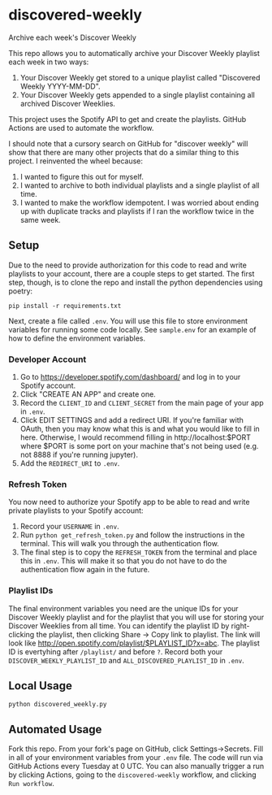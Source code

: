 
# discovered-weekly

Archive each week's Discover Weekly

This repo allows you to automatically archive your Discover Weekly playlist each week in two ways:

1. Your Discover Weekly get stored to a unique playlist called "Discovered Weekly YYYY-MM-DD".
1. Your Discover Weekly gets appended to a single playlist containing all archived Discover Weeklies.

This project uses the Spotify API to get and create the playlists. GitHub Actions are used to automate the workflow.

I should note that a cursory search on GitHub for "discover weekly" will show that there are many other projects that do a similar thing to this project. I reinvented the wheel because:

1. I wanted to figure this out for myself.
1. I wanted to archive to both individual playlists and a single playlist of all time.
1. I wanted to make the workflow idempotent. I was worried about ending up with duplicate tracks and playlists if I ran the workflow twice in the same week.


## Setup

Due to the need to provide authorization for this code to read and write playlists to your account, there are a couple steps to get started. The first step, though, is to clone the repo and install the python dependencies using poetry:

```commandline
pip install -r requirements.txt
```

Next, create a file called `.env`. You will use this file to store environment variables for running some code locally. See `sample.env` for an example of how to define the environment variables.

### Developer Account

1. Go to https://developer.spotify.com/dashboard/ and log in to your Spotify account.
1. Click "CREATE AN APP" and create one.
1. Record the `CLIENT_ID` and `CLIENT_SECRET` from the main page of your app in `.env`.
1. Click EDIT SETTINGS and add a redirect URI. If you're familiar with OAuth, then you may know what this is and what you would like to fill in here. Otherwise, I would recommend filling in http://localhost:$PORT where $PORT is some port on your machine that's not being used (e.g. not 8888 if you're running jupyter).
1. Add the `REDIRECT_URI` to `.env`.

### Refresh Token

You now need to authorize your Spotify app to be able to read and write private playlists to your Spotify account:

1. Record your `USERNAME` in `.env`.
1. Run `python get_refresh_token.py` and follow the instructions in the terminal. This will walk you through the authentication flow.
1. The final step is to copy the `REFRESH_TOKEN` from the terminal and place this in `.env`. This will make it so that you do not have to do the authentication flow again in the future.

### Playlist IDs

The final environment variables you need are the unique IDs for your Discover Weekly playlist and for the playlist that you will use for storing your Discover Weeklies from all time. You can identify the playlist ID by right-clicking the playlist, then clicking Share -> Copy link to playlist. The link will look like http://open.spotify.com/playlist/$PLAYLIST_ID?x=abc. The playlist ID is evertyhing after `/playlist/` and before `?`. Record both your `DISCOVER_WEEKLY_PLAYLIST_ID` and `ALL_DISCOVERED_PLAYLIST_ID` in `.env`.

## Local Usage

```commandline
python discovered_weekly.py
```

## Automated Usage

Fork this repo. From your fork's page on GitHub, click Settings->Secrets. Fill in all of your environment variables from your `.env` file. The code will run via GitHub Actions every Tuesday at 0 UTC. You can also manually trigger a run by clicking Actions, going to the `discovered-weekly` workflow, and clicking `Run workflow`.


